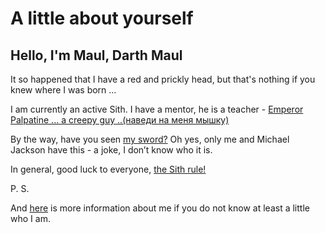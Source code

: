 # **A little about yourself**

## __Hello, I'm Maul, Darth Maul__


It so happened that I have a red and prickly head, but that's nothing if you knew where I was born ...



<body>
<p>I am currently an active Sith. I have a mentor, he is a teacher - <a href="#" class="palpatine-ssilka">Emperor Palpatine ... a creepy guy ..(наведи на меня мышку)</a>
<div1 class="palpatine"><img src="https://clck.ru/324FTn"></div1></p>

<p>By the way, have you seen <a href="#" class="maul-ssilka">my sword?</a>
    <div2 class="maul"><img src="https://clck.ru/324Ei6"></div2>Oh yes, only me and Michael Jackson have this - a joke, I don’t know who it is.</p>

<p>In general, good luck to everyone, <a href="#" class="logo-ssilka">the Sith rule!</a><div3 class="logo"><img src="https://clck.ru/324HeS"></div3></p>

P. S.

And [here](https://starwars.fandom.com/ru/wiki/%D0%94%D0%B0%D1%80%D1%82_%D0%9C%D0%BE%D0%BB) is more information about me if you do not know at least a little who I am.
</body>
<style>
.palpatine
{
display: none;
}
a.palpatine-ssilka:hover+div1 
{
display: block;
}
.maul
{
display: none;
}
a.maul-ssilka:hover+div2
{
display: block;
}
.logo
{
display: none;
}
a.logo-ssilka:hover+div3 
{
display: block;
}
</style>